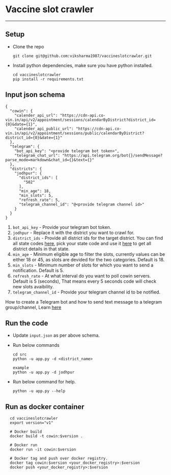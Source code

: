 # Vaccine slot crawler

***


## Setup

* Clone the repo

      git clone git@github.com:viksharma1987/vaccineslotcrawler.git

* Install python dependencies, make sure you have python installed.
      
      cd vaccineslotcrawler
      pip install -r requirements.txt
      
## Input json schema

```
{
  "cowin": {
    "calender_api_url": "https://cdn-api.co-vin.in/api/v2/appointment/sessions/calendarByDistrict?district_id={0}&date={1}",
    "calender_api_public_url": "https://cdn-api.co-vin.in/api/v2/appointment/sessions/public/calendarByDistrict?district_id={0}&date={1}"
  },
  "telegram": {
    "bot_api_key": "<provide telegram bot token>",
    "telegram_chat_url": "https://api.telegram.org/bot{}/sendMessage?parse_mode=markdown&chat_id={}&text={}"
  },
  "districts": {
    "jodhpur": {
      "district_ids": [
        "502"
      ],
      "min_age": 18,
      "min_slots": 5,
      "refresh_rate": 5,
      "telegram_channel_id": "@<provide telegram channel id>"
    }
  }
}
```

1. `bot_api_key` - Provide your telegram bot token.
2. `jodhpur` - Replace it with the district you want to crawl for.
3. `district_ids` - Provide all district ids for the target district. You can find all state codes [here](https://cdn-api.co-vin.in/api/v2/admin/location/states), pick your state code and use it [here](https://cdn-api.co-vin.in/api/v2/admin/location/districts/16) to get all district details in that state. 
4. `min_age` - Minimum eligible age to filter the slots, currently values can be either 18 or 45, as slots are devided for the two categories. Default is 18.
5. `min_slots` - Minimum number of slots for which you want to send a notification. Default is 5.
6. `refresh_rate` - At what interval do you want to poll cowin servers. Default is 5 (seconds), That means every 5 seconds code will check new slots avaibility. 
7. `telegram_channel_id` - Provide your telegram channel id to be notified.

How to create a Telegram bot and how to send text message to a telegram group/channel, Learn [here](https://dev.to/rizkyrajitha/get-notifications-with-telegram-bot-537l)

## Run the code

* Update `input.json` as per above schema. 
* Run below commands

      cd src
      python -u app.py -d <district_name>
      
      example 
      python -u app.py -d jodhpur
      
* Run below command for help.
     
      python -u app.py --help


## Run as docker container
      
      cd vaccineslotcrawler
      export version="v1"
      
      # Docker build
      docker build -t cowin:$version .

      # Docker run      
      docker run -it cowin:$version
      
      # Docker tag and push over docker registry.
      docker tag cowin:$version <your_docker_registry>:$version
      docker push <your_docker_registry>:$version
